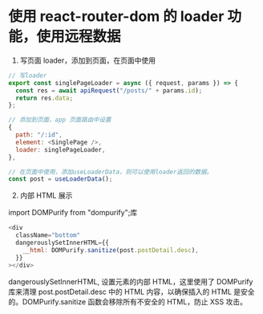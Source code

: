 # 使用 react-router-dom 的 loader 功能，使用远程数据

1. 写页面 loader，添加到页面，在页面中使用

```js
// 写loader
export const singlePageLoader = async ({ request, params }) => {
  const res = await apiRequest("/posts/" + params.id);
  return res.data;
};

// 添加到页面，app 页面路由中设置
{
  path: "/:id",
  element: <SinglePage />,
  loader: singlePageLoader,
},

// 在页面中使用，添加useLoaderData，则可以使用loader返回的数据。
const post = useLoaderData();
```

2. 内部 HTML 展示
   
import DOMPurify from "dompurify";库

```js
<div
  className="bottom"
  dangerouslySetInnerHTML={{
    __html: DOMPurify.sanitize(post.postDetail.desc),
  }}
></div>
```

dangerouslySetInnerHTML, 设置元素的内部 HTML，这里使用了 DOMPurify 库来清理 post.postDetail.desc 中的 HTML 内容，以确保插入的 HTML 是安全的。DOMPurify.sanitize 函数会移除所有不安全的 HTML，防止 XSS 攻击。

